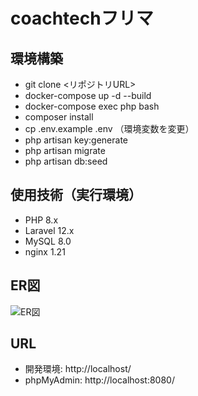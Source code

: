 
# coachtechフリマ

## 環境構築
- git clone <リポジトリURL>
- docker-compose up -d --build
- docker-compose exec php bash
- composer install
- cp .env.example .env （環境変数を変更）
- php artisan key:generate
- php artisan migrate
- php artisan db:seed

## 使用技術（実行環境）
- PHP 8.x
- Laravel 12.x
- MySQL 8.0
- nginx 1.21

## ER図
![ER図](docs/er.png)

## URL
- 開発環境: http://localhost/
- phpMyAdmin: http://localhost:8080/
